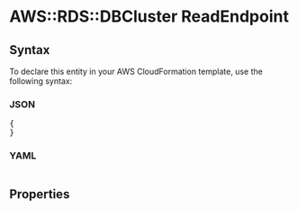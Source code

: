 # AWS::RDS::DBCluster ReadEndpoint

## Syntax

To declare this entity in your AWS CloudFormation template, use the following syntax:

### JSON

<pre>
{
}
</pre>

### YAML

<pre>
</pre>

## Properties
